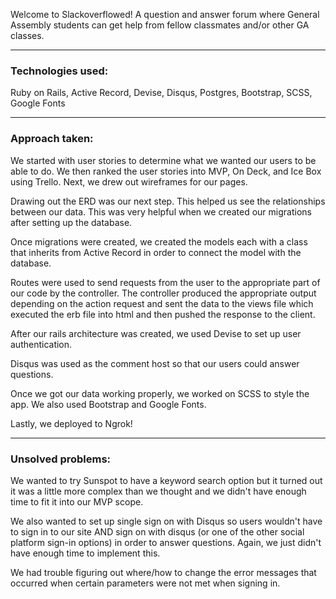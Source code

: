 Welcome to Slackoverflowed! A question and answer forum where General Assembly students can get help from fellow classmates and/or other GA classes.

---

### Technologies used: 

Ruby on Rails, Active Record, Devise, Disqus, Postgres, Bootstrap, SCSS, Google Fonts

---

### Approach taken: 
    
We started with user stories to determine what we wanted our users to be able to do. We then ranked the user stories into MVP, On Deck, and Ice Box using Trello. Next, we drew out wireframes for our pages. 

Drawing out the ERD was our next step. This helped us see the relationships between our data. This was very helpful when we created our migrations after setting up the database. 

Once migrations were created, we created the models each with a class that inherits from Active Record in order to connect the model with the database. 

Routes were used to send requests from the user to the appropriate part of our code by the controller. The controller produced the appropriate output depending on the action request and sent the data to the views file which executed the erb file into html and then pushed the response to the client.

After our rails architecture was created, we used Devise to set up user authentication. 

Disqus was used as the comment host so that our users could answer questions.

Once we got our data working properly, we worked on SCSS to style the app. We also used Bootstrap and Google Fonts.

Lastly, we deployed to Ngrok!

---

### Unsolved problems:

We wanted to try Sunspot to have a keyword search option but it turned out it was a little more complex than we thought and we didn't have enough time to fit it into our MVP scope. 

We also wanted to set up single sign on with Disqus so users wouldn't have to sign in to our site AND sign on with disqus (or one of the other social platform sign-in options) in order to answer questions. Again, we just didn't have enough time to implement this.

We had trouble figuring out where/how to change the error messages that occurred when certain parameters were not met when signing in. 
